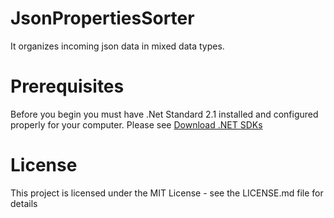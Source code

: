 # JsonPropertiesSorter
It organizes incoming json data in mixed data types.

# Prerequisites
Before you begin you must have .Net Standard 2.1 installed and configured properly for your computer. Please see [Download .NET SDKs](https://dotnet.microsoft.com/en-us/download/visual-studio-sdks)

# License
This project is licensed under the MIT License - see the LICENSE.md file for details
